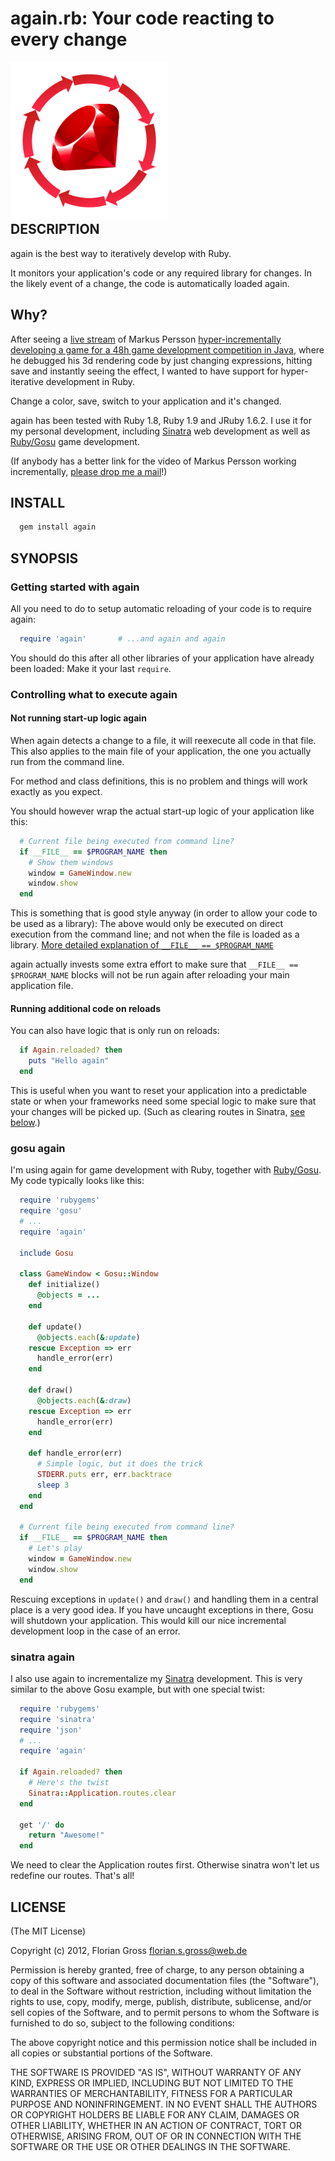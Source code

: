 # again.rb: Your code reacting to every change #

<div style="float: right;">
  <img src="https://github.com/flgr/again/raw/gh-pages/images/again.png" alt="" style="width: 50%; height: 50%;">
</div>

## DESCRIPTION ##

again is the best way to iteratively develop with Ruby.

It monitors your application's code or any required library
for changes. In the likely event of a change, the code is
automatically loaded again.

## Why? ##

After seeing a [live stream](http://www.youtube.com/watch?v=zdLDYUNRErQ&feature=player_detailpage#t=532s)
of Markus Persson [hyper-incrementally developing a game for a 48h game development competition in Java](
http://news.ycombinator.com/item?id=2911696), where he debugged
his 3d rendering code by just changing expressions, hitting save
and instantly seeing the effect, I wanted to have support for
hyper-iterative development in Ruby. 

Change a color, save, switch to your application and it's changed.

again has been tested with Ruby 1.8, Ruby 1.9 and JRuby 1.6.2.
I use it for my personal development, including [Sinatra](
http://www.sinatrarb.com/) web development as well as
[Ruby/Gosu](http://www.libgosu.org/) game development.

(If anybody has a better link for the video of Markus Persson working incrementally,
[please drop me a mail](mailto:florian.s.gross@web.de)!)


## INSTALL ##

```sh
  gem install again
```

## SYNOPSIS ##

### Getting started with again ###

All you need to do to setup automatic reloading of your
code is to require again:

```ruby
  require 'again'       # ...and again and again
```

You should do this after all other libraries of your application
have already been loaded: Make it your last `require`.


### Controlling what to execute again ###

#### Not running start-up logic again ####

When again detects a change to a file, it will reexecute all code
in that file. This also applies to the main file of your application,
the one you actually run from the command line.

For method and class definitions, this is no problem and things will
work exactly as you expect.

You should however wrap the actual start-up logic of your application
like this:

```ruby
  # Current file being executed from command line?
  if __FILE__ == $PROGRAM_NAME then
    # Show them windows
    window = GameWindow.new
    window.show
  end
```

This is something that is good style anyway (in order to allow your
code to be used as a library): The above would only be executed on
direct execution from the command line; and not when the file is
loaded as a library. [More detailed explanation of `__FILE__ == $PROGRAM_NAME`](http://blade.nagaokaut.ac.jp/cgi-bin/scat.rb/ruby/ruby-talk/184607)

again actually invests some extra effort to make sure that
`__FILE__ == $PROGRAM_NAME` blocks will not be run again
after reloading your main application file.


#### Running additional code on reloads ####

You can also have logic that is only run on reloads:

```ruby
  if Again.reloaded? then
    puts "Hello again"
  end
```

This is useful when you want to reset your application into a
predictable state or when your frameworks need some special logic
to make sure that your changes will be picked up. (Such as clearing
routes in Sinatra, [see below](#sinatra-again).)


### gosu again ###

I'm using again for game development with Ruby, together with
[Ruby/Gosu](http://www.libgosu.org/). My code typically looks like this:

```ruby
  require 'rubygems'
  require 'gosu'
  # ...
  require 'again'
  
  include Gosu
  
  class GameWindow < Gosu::Window
    def initialize()
      @objects = ...
    end
    
    def update()
      @objects.each(&:update)
    rescue Exception => err
      handle_error(err)
    end

    def draw()
      @objects.each(&:draw)
    rescue Exception => err
      handle_error(err)
    end
    
    def handle_error(err)
      # Simple logic, but it does the trick
      STDERR.puts err, err.backtrace
      sleep 3
    end
  end
  
  # Current file being executed from command line?
  if __FILE__ == $PROGRAM_NAME then
    # Let's play
    window = GameWindow.new
    window.show
  end
```

Rescuing exceptions in `update()` and `draw()` and
handling them in a central place is a very good idea.
If you have uncaught exceptions in there, Gosu will
shutdown your application. This would kill our nice
incremental development loop in the case of an error.


### sinatra again ###

I also use again to incrementalize my [Sinatra](http://www.libgosu.org/) development.
This is very similar to the above Gosu example, but with
one special twist:

```ruby
  require 'rubygems'
  require 'sinatra'
  require 'json'
  # ...
  require 'again'
  
  if Again.reloaded? then
    # Here's the twist
    Sinatra::Application.routes.clear
  end
  
  get '/' do
    return "Awesome!"
  end
```

We need to clear the Application routes first. Otherwise
sinatra won't let us redefine our routes. That's all!


## LICENSE ##

(The MIT License)

Copyright (c) 2012, Florian Gross <florian.s.gross@web.de>

Permission is hereby granted, free of charge, to any person obtaining a copy of
this software and associated documentation files (the "Software"), to deal in
the Software without restriction, including without limitation the rights to
use, copy, modify, merge, publish, distribute, sublicense, and/or sell copies
of the Software, and to permit persons to whom the Software is furnished to do
so, subject to the following conditions:

The above copyright notice and this permission notice shall be included in all
copies or substantial portions of the Software.

THE SOFTWARE IS PROVIDED "AS IS", WITHOUT WARRANTY OF ANY KIND, EXPRESS OR
IMPLIED, INCLUDING BUT NOT LIMITED TO THE WARRANTIES OF MERCHANTABILITY,
FITNESS FOR A PARTICULAR PURPOSE AND NONINFRINGEMENT. IN NO EVENT SHALL THE
AUTHORS OR COPYRIGHT HOLDERS BE LIABLE FOR ANY CLAIM, DAMAGES OR OTHER
LIABILITY, WHETHER IN AN ACTION OF CONTRACT, TORT OR OTHERWISE, ARISING FROM,
OUT OF OR IN CONNECTION WITH THE SOFTWARE OR THE USE OR OTHER DEALINGS IN THE
SOFTWARE.